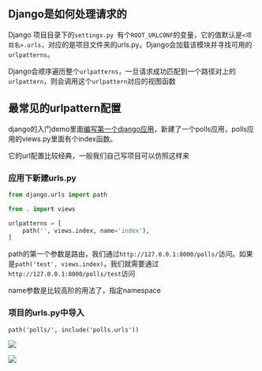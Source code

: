 ## Django是如何处理请求的

Django 项目目录下的`settings.py `有个`ROOT_URLCONF`的变量，它的值默认是`<项目名>.urls`，对应的是项目文件夹的urls.py。Django会加载该模块并寻找可用的 `urlpatterns`。



Django会顺序遍历整个`urlpatterns`，一旦请求成功匹配到一个路径对上的`urlpattern`，则会调用这个`urlpattern`对应的视图函数



## 最常见的urlpattern配置



django的入门demo里面[编写第一个django应用](https://docs.djangoproject.com/zh-hans/3.2/intro/tutorial01/)，新建了一个polls应用，polls应用的views.py里面有个index函数。

它的url配置比较经典，一般我们自己写项目可以仿照这样来

### 应用下新建urls.py

```python
from django.urls import path

from . import views

urlpatterns = [
    path('', views.index, name='index'),
]
```

path的第一个参数是路由，我们通过`http://127.0.0.1:8000/polls/`访问。如果是`path('test', views.index)`，我们就需要通过`http://127.0.0.1:8000/polls/test`访问





name参数是比较高阶的用法了，指定namespace

### 项目的urls.py中导入

```
path('polls/', include('polls.urls'))
```

![](https://cdn.jsdelivr.net/gh/cjyshow/docimg@main/django%20project%20default%20url.png)

![](https://cdn.jsdelivr.net/gh/cjyshow/docimg@main/django%20project%20url%20include.png)
